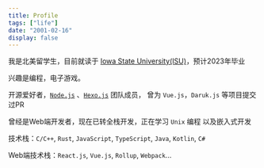 ```yaml
---
title: Profile
tags: ["life"]
date: "2001-02-16"
display: false
---
```


我是北美留学生，目前就读于 [Iowa State University(ISU)](https://www.iastate.edu)，预计2023年毕业

兴趣是编程，电子游戏。

开源爱好者，[`Node.js`](https://nodejs.org/en/) 、[`Hexo.js`](https://hexo.io/) 团队成员，
曾为 `Vue.js`，`Daruk.js` 等项目提交过PR

曾经是Web端开发者，现在已转全栈开发，正在学习 `Unix` 编程 以及嵌入式开发

技术栈：`C/C++`, `Rust`, `JavaScript`, `TypeScript`, `Java`, `Kotlin`, `C#`

Web端技术栈：`React.js`, `Vue.js`, `Rollup`, `Webpack`...
